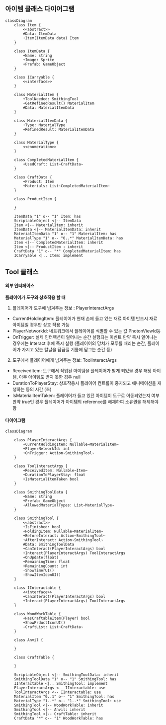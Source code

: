 ## 아이템 클래스 다이어그램

```mermaid
classDiagram
	class Item {
    	<<abstract>>
        #Data: ItemData
		+Item(ItemData data) Item
	}

	class ItemData {
		+Name: string
		+Image: Sprite
		+Prefab: GameObject
	}

	class ICarryable {
    	<<interface>>
	}
    
    class MaterialItem {
        +ToolNeeded: SmithingTool 
        +GetRefinedResult() MaterialItem 
        #Data: MaterialItemData
    }

    class MaterialItemData {
        +Type: MaterialType
        +RefinedResult: MaterialItemData
    }

    class MaterialType {
        <<enumeration>>
    }

    class CompletedMaterialItem {
        +UsedCraft: List~CraftData~
    }
    
    class CraftData {
        +Product: Item 
        +Materials: List~CompletedMaterialItem~ 
    }

    class ProductItem {

    }

	ItemData "1" o-- "1" Item: has
    ScriptableObject <|-- ItemData
    Item <|-- MaterialItem: inherit
    ItemData <|-- MaterialItemData: inherit
    MaterialItemData "1" o-- "1" MaterialItem: has
    MaterialType "1" o-- "0..*" MaterialItemData: has
    Item <|-- CompletedMaterialItem: inherit
    Item <|-- ProductItem : inherit
    CraftData "1" o-- "*" CompletedMaterialItem: has
    ICarryable <|.. Item: implement
```

## Tool 클래스

#### 외부 인터페이스
**플레이어가 도구와 상호작용 할 때**
1.  플레이어가 도구에 넘겨주는 정보 : PlayerInteractArgs  
 - CurrentHoldingItem: 플레이어가 현재 손에 들고 있는 재료 아이템 
            반드시 재료 아이템일 경우만 상호 작용 가능
- PlayerNetworkId: 네트워크에서 플레이어를 식별할 수 있는 값 PhotonViewId등 
- OnTrigger: 실제 인터렉션이 일어나는 순간 실행되는 이벤트 만약 즉시 일어나는 경우에는 Interact 후에 즉시 실행
(플레이어의 망치가 모루를 때리는 순간,  플레이어가 가지고 있는 칼날을 담금질 기름에 담그는 순간 등)
2. 도구에서 플레이어에게 넘겨주는 정보: ToolInteractArgs
- ReceivedItem: 도구에서 작업된 아이템을 플레이어가 받게 되었을 경우 해당 아이템, 아무 아이템도 받지 못한 경우 null
- DurationToPlayerStay: 상호작용시 플레이어 컨트롤이 중지되고 애니메이션을 재생하는 등의 시간 (초)
- IsMaterialItemTaken: 플레이어가 들고 있던 아이템이 도구로 이동되었는지 여부
만약 true인 경우 플레이어가 아이템의 reference를 해제하여 소유권을 해제해야 함

####  다이어그램

```mermaid
classDiagram

    class PlayerInteractArgs {
        +CurrentHoldingItem: Nullable~MaterialItem~
        +PlayerNetworkId: int
        +OnTrigger: Action~SmithingTool~
    }

    class ToolInteractArgs {
        +ReceivedItem: Nullable~Item~
        +DurationToPlayerStay: float
        +IsMaterialItemTaken bool
    }

    class SmithingToolData {
        +Name: string
        +Prefab: GameObject
        +AllowedMaterialTypes: List~MaterialType~
    }

	class SmithingTool {
    	<<abstract>>
        +IsFinished: bool 
        +HoldingItem: Nullable~MaterialItem~  
        +BeforeInteract: Action~SmithingTool~
        +AfterInteract: Action~SmithingTool~
        #Data: SmithingToolData
        +CanInteract(PlayerInteractArgs) bool
        +Interact(PlayerInteractArgs) ToolInteractArgs
        +OnUpdate(float)
        +RemainingTime: float 
        +RemainingCount: int
        -ShowTimerUI()
        -ShowItemIconUI()
	}

    class IInteractable {
        <<interface>>
        +CanInteract(PlayerInteractArgs) bool
        +Interact(PlayerInteractArgs) ToolInteractArgs
    }

    class WoodWorkTable {
        +HasCraftableItem(Player) bool
        +ShowPrductIconUI()
        -CraftList: List~CraftData~
    }

    class Anvil {

    }

    class CraftTable {
        
    }
    
    ScriptableObject <|-- SmithingToolData: inherit
    SmithingToolData "1" o-- "1" SmithingTool: has
    IInteractable <|.. SmithingTool: implement
    PlayerInteractArgs <-- IInteractable: use
    ToolInteractArgs <-- IInteractable: use
    MaterialItem "0..1" o-- "1" SmithingTool: has
    MaterialType "1..*" o-- "1..*" SmithingTool: use
    SmithingTool <|-- WoodWorkTable: inherit
    SmithingTool <|-- Anvil: inherit 
    SmithingTool <|-- CraftTable: inherit
    CraftData "*" o-- "1" WoodWorkTable: has
```
